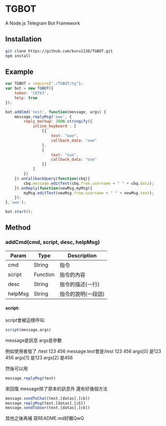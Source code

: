 # TGBOT
A Node.js Telegram Bot Framework

## Installation
```sh
git clone https://github.com/koru1130/TGBOT.git
npm install
```

## Example
```js
var TGBOT = require("./TGBOT/tg");
var bot = new TGBOT({
    token: 'C8763',
    help: true
});

bot.addCmd('test', function(message, args) {
    message.replyMsg('owo', {
        reply_markup: JSON.stringify({
            inline_keyboard : [
                [{
                    text: "owo",
                    callback_data: "owo"
                },
                {
                    text: "ouo",
                    callback_data: "ouo"
                }]
            ]
        })
    }).onCallbackQuery(function(cbq){
        cbq.message.editText(cbq.from.username + " " + cbq.data);
    }).onReply(function(newMsg,myMsg){
        myMsg.editText(newMsg.from.username + " " + newMsg.text);
    });
},'owo');

bot.start();
```

## Method

### addCmd(cmd, script, desc, helpMsg)

| Param | Type | Description |
| --- | --- | --- |
| cmd | String | 指令 |
| script | Function | 指令的內容 |
| desc | String | 指令的描述(一行) |
| helpMsg | String | 指令的說明(一段話) |

#### script:
script會被這樣呼叫:
```js
script(message,args)
```
message是訊息
args是參數

例如使用者發了 /test 123 456
message.text會是/test 123 456
args[0] 是123 456
args[1] 是123
args[2] 是456

然後可以用
```js
message.replyMsg(text)
```
來回復
message除了原本的訊息外 還有好幾個方法
```js
message.sendToChat(text,[datas],[cb])
message.replyMsg(text,[datas],[cb])
message.sendToUser(text,[datas],[cb])
```


其他之後再補 寫README.md好難QwQ
